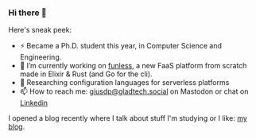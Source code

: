 ### Hi there 👋

Here's sneak peek:


- ⚡ Became a Ph.D. student this year, in Computer Science and Engineering.
- 👯 I’m currently working on [funless](https://github.com/funlessdev), a new FaaS platform from scratch made in Elixir & Rust (and Go for the cli).
- 🔭 Researching configuration languages for serverless platforms
- 📫 How to reach me: [giusdp@gladtech.social](https://gladtech.social/web/@giusdp) on Mastodon or chat on [Linkedin](https://www.linkedin.com/in/giusdp)

I opened a blog recently where I talk about stuff I'm studying or I like: [my blog](https://giuseppedepalma.com).

<!--
**giusdp/giusdp** is a ✨ _special_ ✨ repository because its `README.md` (this file) appears on your GitHub profile.

Here are some ideas to get you started:

- 🔭 I’m currently working on ...
- 🌱 I’m currently learning ...
- 👯 I’m looking to collaborate on ...
- 🤔 I’m looking for help with ...
- 💬 Ask me about ...
- 📫 How to reach me: ...
- 😄 Pronouns: ...
- ⚡ Fun fact: ...
-->
